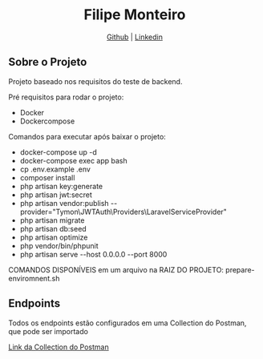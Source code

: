 <h1 align="center">Filipe Monteiro</h1>

<p align="center">
<a href="https://github.com/filipebsmonteiro">Github</a> |
<a href="https://www.linkedin.com/in/filipebsmonteiro/">Linkedin</a>
</p>

## Sobre o Projeto

Projeto baseado nos requisitos do teste de backend.

Pré requisitos para rodar o projeto:
- Docker
- Dockercompose

Comandos para executar após baixar o projeto:

- docker-compose up -d
- docker-compose exec app bash
- cp .env.example .env
- composer install
- php artisan key:generate
- php artisan jwt:secret
- php artisan vendor:publish --provider="Tymon\JWTAuth\Providers\LaravelServiceProvider"
- php artisan migrate
- php artisan db:seed
- php artisan optimize
- php vendor/bin/phpunit
- php artisan serve --host 0.0.0.0 --port 8000

COMANDOS DISPONÍVEIS em um arquivo na RAIZ DO PROJETO: prepare-enviromnent.sh

## Endpoints
Todos os endpoints estão configurados em uma Collection do Postman, que pode ser importado

[Link da Collection do Postman](https://www.getpostman.com/collections/980e04208512c7098af1)
